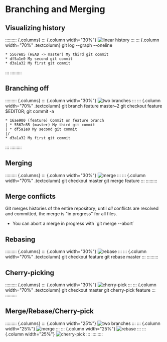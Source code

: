 Branching and Merging
=====================

Visualizing history
-------------------

::::::::: {.columns}
::: {.column width="30%"}
![linear history](img/git-branch.svg)
:::
::: {.column width="70%" .textcolumn}
    git log --graph --oneline

    * 5567e85 (HEAD -> master) My third git commit
    * df5a1e0 My second git commit
    * d3a1a32 My first git commit
:::
:::::::::

Branching off
-------------

::::::::: {.columns}
::: {.column width="30%"}
![two branches](img/git-branch-diverge.svg)
:::
::: {.column width="70%" .textcolumn}
    git branch feature master~2
    git checkout feature
    $EDITOR; git commit -a

    * 16ae900 (feature) Commit on feature branch
    | * 5567e85 (master) My third git commit
    | * df5a1e0 My second git commit
    |/
    * d3a1a32 My first git commit
:::
:::::::::

Merging
-------

::::::::: {.columns}
::: {.column width="30%"}
![merge](img/git-branch-merge.svg)
:::
::: {.column width="70%" .textcolumn}
    git checkout master
    git merge feature
:::
:::::::::

Merge conflicts
---------------

Git merges histories of the entire repository; until _all_ conflicts are
resolved and committed, the merge is "in progress" for all files.

<ul class="hints">
<li>You can abort a merge in progress with `git merge --abort`</li>
</ul>

Rebasing
--------

::::::::: {.columns}
::: {.column width="30%"}
![rebase](img/git-branch-rebase.svg)
:::
::: {.column width="70%" .textcolumn}
    git checkout feature
    git rebase master
:::
:::::::::

Cherry-picking
--------------

::::::::: {.columns}
::: {.column width="30%"}
![cherry-pick](img/git-cherry-pick.svg)
:::
::: {.column width="70%" .textcolumn}
    git checkout master
    git cherry-pick feature
:::
:::::::::

Merge/Rebase/Cherry-pick
-------------------------

::::::::: {.columns}
::: {.column width="25%"}
![two branches](img/git-branch-diverge.svg)
:::
::: {.column width="25%"}
![merge](img/git-branch-merge.svg)
:::
::: {.column width="25%"}
![rebase](img/git-branch-rebase.svg)
:::
::: {.column width="25%"}
![cherry-pick](img/git-cherry-pick.svg)
:::
:::::::::
